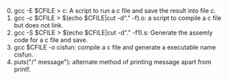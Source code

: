 0. gcc -E $CFILE > c: A script to run a c file and save the result into file c.
1. gcc -c $CFILE > $(echo $CFILE|cut -d"." -f).o: a script to compile a c file but does not link.
2. gcc -S $CFILE > $(echo $CFILE|cut -d"." -f1).s: Generate the assemly code for a c file and save.
3. gcc $CFILE -o cisfun: compile a c file and generate a executable name cisfun.
4. puts("/" message"): alternate method of printing message apart from printf.
